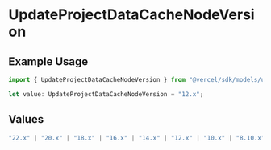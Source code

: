 # UpdateProjectDataCacheNodeVersion

## Example Usage

```typescript
import { UpdateProjectDataCacheNodeVersion } from "@vercel/sdk/models/updateprojectdatacacheop.js";

let value: UpdateProjectDataCacheNodeVersion = "12.x";
```

## Values

```typescript
"22.x" | "20.x" | "18.x" | "16.x" | "14.x" | "12.x" | "10.x" | "8.10.x"
```